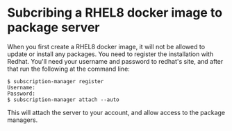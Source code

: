 # Subcribing a RHEL8 docker image to package server 
When you first create a RHEL8 docker image, it will not be allowed to update or install any packages. You need to register the installation with Redhat. You'll need your username and password to redhat's site, and after that run the following at the command line:

```{linux}
$ subscription-manager register
Username:
Password:
$ subscription-manager attach --auto
```
This will attach the server to your account, and allow access to the package managers.
